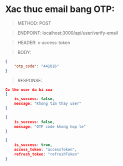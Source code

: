 # Xac thuc email bang OTP:

> METHOD: POST

> ENDPOINT: localhost:3000/api/user/verify-email

> HEADER: x-access-token

> BODY: 
```json
{
    "otp_code": "441016"
}
```

> RESPONSE:

```json
Co the user da bi xoa
{
    is_success: false,
    message: "Khong tim thay user"
}
```

```json
{
    is_success: false,
    message: "OTP code khong hop le"
}
```


```json
{
    is_success: true,
    access_token: "accessToken",
    refresh_token: "refreshToken"
}
```